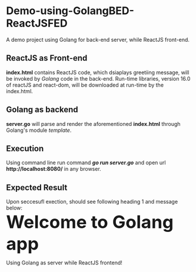 # Demo-using-GolangBED-ReactJSFED
A demo project using Golang for back-end server, while ReactJS front-end. 

## ReactJS as Front-end
**index.html** contains ReactJS code, which dsiaplays greetiing message, will be invoked by *Golang* code in the back-end. 
Run-time libraries, version 16.0 of reactJS and react-dom, will be downloaded at run-time by the index.html.

## Golang as backend
**server.go** will parse and render the aforementioned **index.html** through Golang's module *template*.

## Execution
Using command line run command _**go run server.go**_ and open url **http://localhost:8080/** in any browser.

## Expected Result
Upon seccesufl exection, should see following heading 1 and message below:<br/>
**<font size="8">Welcome to Golang app</font>**

<p>Using Golang as server while ReactJS frontend!</p>
